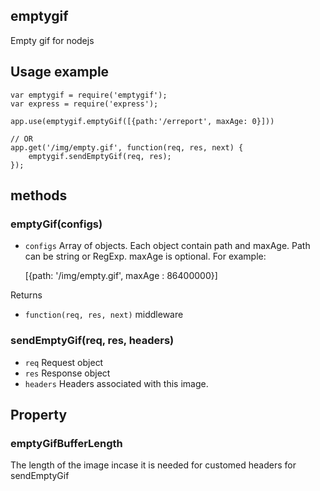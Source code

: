 ## emptygif
Empty gif for nodejs

## Usage example
	var emptygif = require('emptygif');
	var express = require('express');
	
	app.use(emptygif.emptyGif([{path:'/erreport', maxAge: 0}]))
	
	// OR
	app.get('/img/empty.gif', function(req, res, next) {
		emptygif.sendEmptyGif(req, res);
	});

## methods

### emptyGif(configs)
* `configs` Array of objects. Each object contain path and maxAge. Path can be string or RegExp. maxAge is optional. For example:

	[{path: '/img/empty.gif', maxAge : 86400000}]
	
Returns
* `function(req, res, next)` middleware

### sendEmptyGif(req, res, headers)
* `req` Request object
* `res` Response object
* `headers` Headers associated with this image.
	
## Property
### emptyGifBufferLength
The length of the image incase it is needed for customed headers for sendEmptyGif